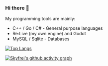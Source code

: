 ### Hi there 👋

My programming tools are mainly:

- C++ / Go / C# - General purpose languages
- Re:Live (my own engine) and Godot
- MySQL / Sqlite - Databases

[![Top Langs](https://github-readme-stats.vercel.app/api/top-langs/?username=Skyfrei)](https://github.com/anuraghazra/github-readme-stats)


[![Skyfrei's github activity graph](https://github-readme-activity-graph.vercel.app/graph?username=Skyfrei&theme=tokyo-night)](https://github.com/Skyfrei/github-readme-activity-graph)

